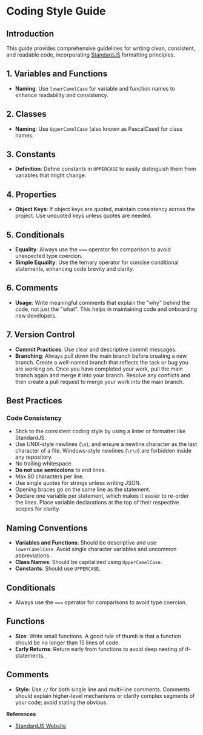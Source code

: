# Coding Style Guide

## Introduction
This guide provides comprehensive guidelines for writing clean, consistent, and readable code, incorporating [StandardJS](https://standardjs.com/) formatting principles.

## 1. Variables and Functions
- **Naming**: Use `lowerCamelCase` for variable and function names to enhance readability and consistency.

## 2. Classes
- **Naming**: Use `UpperCamelCase` (also known as PascalCase) for class names.

## 3. Constants
- **Definition**: Define constants in `UPPERCASE` to easily distinguish them from variables that might change.

## 4. Properties
- **Object Keys**: If object keys are quoted, maintain consistency across the project. Use unquoted keys unless quotes are needed.

## 5. Conditionals
- **Equality**: Always use the `===` operator for comparison to avoid unexpected type coercion.
- **Simple Equality**: Use the ternary operator for concise conditional statements, enhancing code brevity and clarity.

## 6. Comments
- **Usage**: Write meaningful comments that explain the "why" behind the code, not just the "what". This helps in maintaining code and onboarding new developers.

## 7. Version Control
- **Commit Practices**: Use clear and descriptive commit messages.
- **Branching**: Always pull down the main branch before creating a new branch. Create a well-named branch that reflects the task or bug you are working on. Once you have completed your work, pull the main branch again and merge it into your branch. Resolve any conflicts and then create a pull request to merge your work into the main branch.

## Best Practices

### Code Consistency
- Stick to the consistent coding style by using a linter or formatter like StandardJS.
- Use UNIX-style newlines (`\n`), and ensure a newline character as the last character of a file. Windows-style newlines (`\r\n`) are forbidden inside any repository.
- No trailing whitespace.
- **Do not use semicolons** to end lines.
- Max 80 characters per line.
- Use single quotes for strings unless writing JSON.
- Opening braces go on the same line as the statement.
- Declare one variable per statement, which makes it easier to re-order the lines. Place variable declarations at the top of their respective scopes for clarity.

## Naming Conventions
- **Variables and Functions**: Should be descriptive and use `lowerCamelCase`. Avoid single character variables and uncommon abbreviations.
- **Class Names**: Should be capitalized using `UpperCamelCase`.
- **Constants**: Should use `UPPERCASE`.

## Conditionals
- Always use the `===` operator for comparisons to avoid type coercion.

## Functions
- **Size**: Write small functions. A good rule of thumb is that a function should be no longer than 15 lines of code.
- **Early Returns**: Return early from functions to avoid deep nesting of if-statements.

## Comments
- **Style**: Use `//` for both single line and multi-line comments. Comments should explain higher-level mechanisms or clarify complex segments of your code; avoid stating the obvious.

**References**
- [StandardJS Website](https://standardjs.com/)
